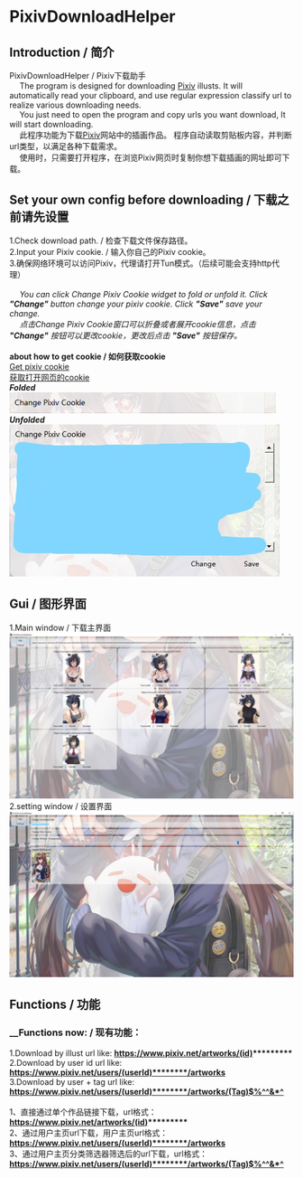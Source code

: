 PixivDownloadHelper
===================
## Introduction / 简介
PixivDownloadHelper / Pixiv下载助手<br/>
&ensp;&ensp; The program is designed for downloading [Pixiv](https://www.pixiv.net/) illusts.
It will automatically read your clipboard, and use regular expression classify url to realize various downloading needs.  <br/>
&ensp;&ensp; You just need to open the program and copy urls you want download, It will start downloading. <br/>
&ensp;&ensp; 此程序功能为下载[Pixiv](https://www.pixiv.net/)网站中的插画作品。
程序自动读取剪贴板内容，并判断url类型，以满足各种下载需求。 <br/>
&ensp;&ensp; 使用时，只需要打开程序，在浏览Pixiv网页时复制你想下载插画的网址即可下载。
## Set your own config before downloading / 下载之前请先设置
1.Check download path. / 检查下载文件保存路径。<br/>
2.Input your Pixiv cookie. / 输入你自己的Pixiv cookie。<br/>
3.确保网络环境可以访问Pixiv，代理请打开Tun模式。（后续可能会支持http代理）<br/><br/>
&ensp;&ensp; _You can click Change Pixiv Cookie widget to fold or unfold it. Click ___"Change"___ button change your pixiv cookie. Click ___"Save"___ save your change._<br/>
&ensp;&ensp; _点击Change Pixiv Cookie窗口可以折叠或者展开cookie信息，点击 ___"Change"___ 按钮可以更改cookie，更改后点击 ___"Save"___ 按钮保存。_<br/><br/>
__about how to get cookie / 如何获取cookie__<br/>
[Get pixiv cookie](https://zhuzemin.github.io/pixiv_sort_by_popularity/)<br/>
[获取打开网页的cookie](https://blog.csdn.net/liuyanlin610/article/details/75105105)<br/>
***Folded***<br/>
![image](https://github.com/ShimaSh1ma/PixivDownloadHelper/blob/master/introduction/cookie%20folded.png)<br/>
***Unfolded***<br/>
![image](https://github.com/ShimaSh1ma/PixivDownloadHelper/blob/master/introduction/cookie%20unfolded.jpg)
## Gui / 图形界面
1.Main window / 下载主界面
    ![image](https://github.com/ShimaSh1ma/PixivDownloadHelper/blob/master/introduction/mainWindow.png)
2.setting window / 设置界面
    ![image](https://github.com/ShimaSh1ma/PixivDownloadHelper/blob/master/introduction/settingWindow.jpg)
## Functions / 功能
### __Functions now: / 现有功能：
1.Download by illust url like: __https://www.pixiv.net/artworks/(id)*********__ <br/>
2.Download by user id url like: __https://www.pixiv.net/users/(userId)********/artworks__ <br/>
3.Download by user + tag url like: __https://www.pixiv.net/users/(userId)********/artworks/(Tag)$%^^&*^__ <br/>
<br/>
1、直接通过单个作品链接下载，url格式：__https://www.pixiv.net/artworks/(id)*********__ <br/>
2、通过用户主页url下载，用户主页url格式：__https://www.pixiv.net/users/(userId)********/artworks__ <br/>
3、通过用户主页分类筛选器筛选后的url下载，url格式：__https://www.pixiv.net/users/(userId)********/artworks/(Tag)$%^^&*^__ <br/>
